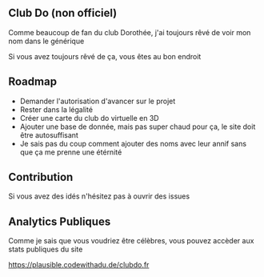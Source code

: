 ## Club Do (non officiel)

Comme beaucoup de fan du club Dorothée, j'ai toujours rêvé de voir mon nom dans le générique

Si vous avez toujours rêvé de ça, vous êtes au bon endroit

## Roadmap

- Demander l'autorisation d'avancer sur le projet
- Rester dans la légalité
- Créer une carte du club do virtuelle en 3D
- Ajouter une base de donnée, mais pas super chaud pour ça, le site doit être autosuffisant
- Je sais pas du coup comment ajouter des noms avec leur annif sans que ça me prenne une étérnité

## Contribution

Si vous avez des idés n'hésitez pas à ouvrir des issues

## Analytics Publiques

Comme je sais que vous voudriez être célèbres, vous pouvez accèder aux stats publiques du site

https://plausible.codewithadu.de/clubdo.fr
